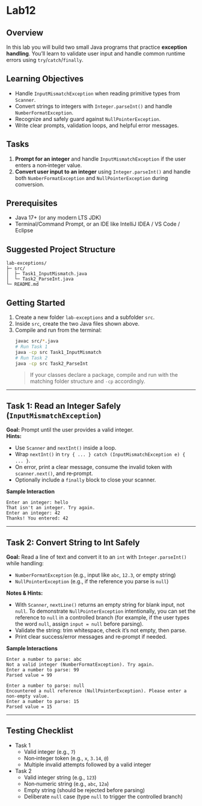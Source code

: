 # Lab12

## Overview
In this lab you will build two small Java programs that practice **exception handling**. You’ll learn to validate user input and handle common runtime errors using `try`/`catch`/`finally`.

## Learning Objectives
- Handle `InputMismatchException` when reading primitive types from `Scanner`.
- Convert strings to integers with `Integer.parseInt()` and handle `NumberFormatException`.
- Recognize and safely guard against `NullPointerException`.
- Write clear prompts, validation loops, and helpful error messages.

## Tasks
1. **Prompt for an integer** and handle `InputMismatchException` if the user enters a non‑integer value.  
2. **Convert user input to an integer** using `Integer.parseInt()` and handle both `NumberFormatException` and `NullPointerException` during conversion.

## Prerequisites
- Java 17+ (or any modern LTS JDK)
- Terminal/Command Prompt, or an IDE like IntelliJ IDEA / VS Code / Eclipse

## Suggested Project Structure
```
lab-exceptions/
├─ src/
│  ├─ Task1_InputMismatch.java
│  └─ Task2_ParseInt.java
└─ README.md
```

## Getting Started
1. Create a new folder `lab-exceptions` and a subfolder `src`.
2. Inside `src`, create the two Java files shown above.
3. Compile and run from the terminal:
   ```bash
   javac src/*.java
   # Run Task 1
   java -cp src Task1_InputMismatch
   # Run Task 2
   java -cp src Task2_ParseInt
   ```
   > If your classes declare a package, compile and run with the matching folder structure and `-cp` accordingly.

---

## Task 1: Read an Integer Safely (`InputMismatchException`)
**Goal:** Prompt until the user provides a valid integer.  
**Hints:**
- Use `Scanner` and `nextInt()` inside a loop.
- Wrap `nextInt()` in `try { ... } catch (InputMismatchException e) { ... }`.
- On error, print a clear message, consume the invalid token with `scanner.next()`, and re‑prompt.
- Optionally include a `finally` block to close your scanner.

**Sample Interaction**
```
Enter an integer: hello
That isn't an integer. Try again.
Enter an integer: 42
Thanks! You entered: 42
```

---

## Task 2: Convert String to Int Safely
**Goal:** Read a line of text and convert it to an `int` with `Integer.parseInt()` while handling:
- `NumberFormatException` (e.g., input like `abc`, `12.3`, or empty string)
- `NullPointerException` (e.g., if the reference you parse is `null`)

**Notes & Hints:**
- With `Scanner`, `nextLine()` returns an empty string for blank input, not `null`. To demonstrate `NullPointerException` intentionally, you can set the reference to `null` in a controlled branch (for example, if the user types the word `null`, assign `input = null` before parsing).
- Validate the string: trim whitespace, check it’s not empty, then parse.
- Print clear success/error messages and re‑prompt if needed.

**Sample Interactions**
```
Enter a number to parse: abc
Not a valid integer (NumberFormatException). Try again.
Enter a number to parse: 99
Parsed value = 99
```
```
Enter a number to parse: null
Encountered a null reference (NullPointerException). Please enter a non-empty value.
Enter a number to parse: 15
Parsed value = 15
```

---

## Testing Checklist
- Task 1
  - Valid integer (e.g., `7`)
  - Non‑integer token (e.g., `x`, `3.14`, `@`)
  - Multiple invalid attempts followed by a valid integer
- Task 2
  - Valid integer string (e.g., `123`)
  - Non‑numeric string (e.g., `abc`, `12a`)
  - Empty string (should be rejected before parsing)
  - Deliberate `null` case (type `null` to trigger the controlled branch)
